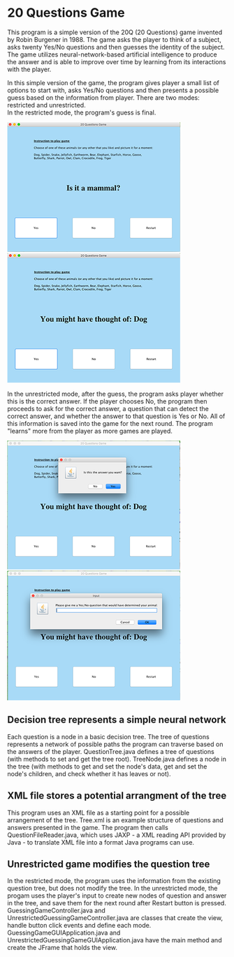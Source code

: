 # 20 Questions Game

This program is a simple version of the 20Q (20 Questions) game invented by Robin Burgener in 1988. The game asks the player to think of a subject, asks twenty Yes/No questions and then guesses the identity of the subject. The game utilizes neural-network-based artificial intelligence to produce the answer and is able to improve over time by learning from its interactions with the player. 

In this simple version of the game, the program gives player a small list of options to start with, asks Yes/No questions and then presents a possible guess based on the information from player. There are two modes: restricted and unrestricted. 
<br>In the restricted mode, the program's guess is final.</br>

![](misc/question.png) ![](misc/answer.png)

In the unrestricted mode, after the guess, the program asks player whether this is the correct answer. If the player chooses No, the program then proceeds to ask for the correct answer, a question that can detect the correct answer, and whether the answer to that question is Yes or No. All of this information is saved into the game for the next round. The program "learns" more from the player as more games are played. 

![](misc/input1.png) ![](misc/input2.png)

## Decision tree represents a simple neural network 
Each question is a node in a basic decision tree. The tree of questions represents a network of possible paths the program can traverse based on the answers of the player. QuestionTree.java defines a tree of questions (with methods to set and get the tree root). TreeNode.java defines a node in the tree (with methods to get and set the node's data, get and set the node's children, and check whether it has leaves or not). 

## XML file stores a potential arrangment of the tree
This program uses an XML file as a starting point for a possible arrangement of the tree. Tree.xml is an example structure of questions and answers presented in the game. The program then calls QuestionFileReader.java, which uses JAXP - a XML reading API provided by Java - to translate XML file into a format Java programs can use.

## Unrestricted game modifies the question tree
In the restricted mode, the program uses the information from the existing question tree, but does not modify the tree. In the unrestricted mode, the progam uses the player's input to create new nodes of question and answer in the tree, and save them for the next round after Restart button is pressed. GuessingGameController.java and UnrestrictedGuessingGameController.java are classes that create the view, handle button click events and define each mode. GuessingGameGUIApplication.java and UnrestrictedGuessingGameGUIApplication.java have the main method and create the JFrame that holds the view. 
